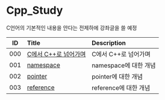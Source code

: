 # Cpp_Study

C언어의 기본적인 내용을 안다는 전제하에 강좌글을 쓸 예정

|ID|Title|Description|
|:---:|:---|:---|
|000|[C에서 C++로 넘어가며](./000/README.md)|C에서 C++로 넘어가며|
|001|[namespace](./001/README.md)|namespace에 대한 개념|
|002|[pointer](./002/README.md)|pointer에 대한 개념|
|003|[reference](./003/README.md)|reference에 대한 개념|

